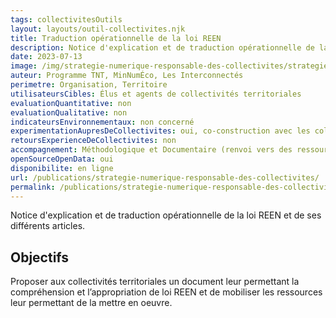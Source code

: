 ```yaml
---
tags: collectivitesOutils
layout: layouts/outil-collectivites.njk
title: Traduction opérationnelle de la loi REEN
description: Notice d'explication et de traduction opérationnelle de la loi REEN et de ses différents articles
date: 2023-07-13
image: /img/strategie-numerique-responsable-des-collectivites/strategie-numerique-responsable-collectivites.webp
auteur: Programme TNT, MinNumÉco, Les Interconnectés
perimetre: Organisation, Territoire
utilisateursCibles: Élus et agents de collectivités territoriales
evaluationQuantitative: non
evaluationQualitative: non
indicateursEnvironnementaux: non concerné
experimentationAupresDeCollectivites: oui, co-construction avec les collectivités participantes
retoursExperienceDeCollectivites: non
accompagnement: Méthodologique et Documentaire (renvoi vers des ressources mobilisables pour chaque articles)
openSourceOpenData: oui
disponibilite: en ligne
url: /publications/strategie-numerique-responsable-des-collectivites/
permalink: /publications/strategie-numerique-responsable-des-collectivites/outils/traduction-operationnelle-loi-reen/
---
```


Notice d'explication et de traduction opérationnelle de la loi REEN et de ses différents articles.

## Objectifs

Proposer aux collectivités territoriales un document leur permettant la compréhension et l’appropriation de loi REEN et de mobiliser les ressources leur permettant de la mettre en oeuvre.

